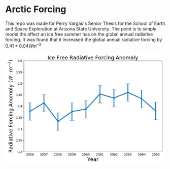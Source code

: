 # Arctic Forcing

This repo was made for Perry Vargas's Senior Thesis for the School of Earth and
Space Exploration at Arizona State University. The point is to simply model the
affect an ice free summer has on the global annual radiative forcing. It was
found that it increased the global annual radiative forcing by $0.41\pm0.04
Wm^{-2}$

![results](ice_free.png)